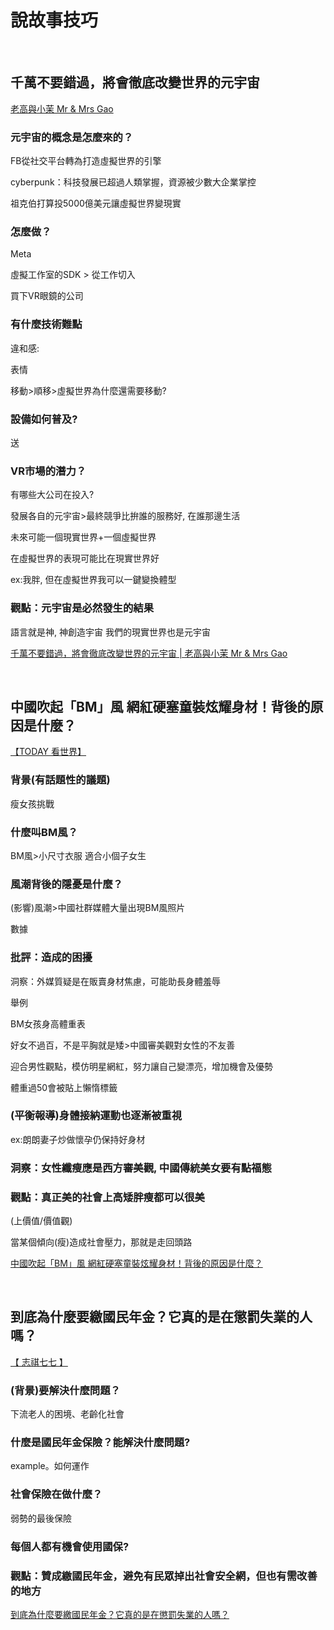 # 說故事技巧

<br/>

## 千萬不要錯過，將會徹底改變世界的元宇宙

[老高與小茉 Mr & Mrs Gao](https://www.youtube.com/channel/UCMUnInmOkrWN4gof9KlhNmQ)

### 元宇宙的概念是怎麼來的？

FB從社交平台轉為打造虛擬世界的引擎

cyberpunk：科技發展已超過人類掌握，資源被少數大企業掌控

祖克伯打算投5000億美元讓虛擬世界變現實

### 怎麼做？

Meta

虛擬工作室的SDK > 從工作切入

買下VR眼鏡的公司

### 有什麼技術難點

違和感:

表情

移動>順移>虛擬世界為什麼還需要移動?

### 設備如何普及?

送

### VR市場的潛力？

有哪些大公司在投入?

發展各自的元宇宙>最終競爭比拚誰的服務好, 在誰那邊生活

未來可能一個現實世界+一個虛擬世界

在虛擬世界的表現可能比在現實世界好

ex:我胖, 但在虛擬世界我可以一鍵變換體型

### 觀點：元宇宙是必然發生的結果

語言就是神, 神創造宇宙
我們的現實世界也是元宇宙

[千萬不要錯過，將會徹底改變世界的元宇宙 | 老高與小茉 Mr & Mrs Gao](https://www.youtube.com/watch?v=hm5K-PBz0rg)

<br/>

## 中國吹起「BM」風 網紅硬塞童裝炫耀身材！背後的原因是什麼？

[【TODAY 看世界】](https://www.youtube.com/channel/UCmMnzrvnsSnv-0u9M1Rxiqw)

### 背景(有話題性的議題)

瘦女孩挑戰

### 什麼叫BM風？

BM風>小尺寸衣服 適合小個子女生

### 風潮背後的隱憂是什麼？

(影響)風潮>中國社群媒體大量出現BM風照片

數據

### 批評：造成的困擾

洞察：外媒質疑是在販賣身材焦慮，可能助長身體羞辱

舉例

BM女孩身高體重表

好女不過百，不是平胸就是矮>中國審美觀對女性的不友善

迎合男性觀點，模仿明星網紅，努力讓自己變漂亮，增加機會及優勢

體重過50會被貼上懶惰標籤

### (平衡報導)身體接納運動也逐漸被重視

ex:朗朗妻子炒做懷孕仍保持好身材

### 洞察：女性纖瘦應是西方審美觀, 中國傳統美女要有點福態

### 觀點：真正美的社會上高矮胖瘦都可以很美

(上價值/價值觀)

當某個傾向(瘦)造成社會壓力，那就是走回頭路

[中國吹起「BM」風 網紅硬塞童裝炫耀身材！背後的原因是什麼？](https://www.youtube.com/watch?v=XBHMJG6RCUw)

<br/>

## 到底為什麼要繳國民年金？它真的是在懲罰失業的人嗎？

[【 志祺七七 】](https://www.youtube.com/c/shasha77)

### (背景)要解決什麼問題？

下流老人的困境、老齡化社會

### 什麼是國民年金保險？能解決什麼問題?

example。如何運作

### 社會保險在做什麼？

弱勢的最後保險

### 每個人都有機會使用國保?

### 觀點：贊成繳國民年金，避免有民眾掉出社會安全網，但也有需改善的地方

[到底為什麼要繳國民年金？它真的是在懲罰失業的人嗎？](https://www.youtube.com/watch?v=U9waLZoYzA0)
